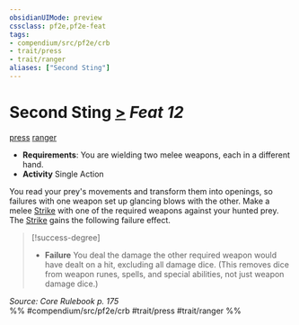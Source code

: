```yaml
---
obsidianUIMode: preview
cssclass: pf2e,pf2e-feat
tags:
- compendium/src/pf2e/crb
- trait/press
- trait/ranger
aliases: ["Second Sting"]
---
```

# Second Sting  [>](chapter-9-playing-the-game.md#Actions "Single Action") *Feat 12*  
[press](press.md "Press Combat Trait")  [ranger](Reference/Rules/Traits/ranger.md "Ranger Class Trait")  

- **Requirements**: You are wielding two melee weapons, each in a different hand.
- **Activity** Single Action

You read your prey's movements and transform them into openings, so failures with one weapon set up glancing blows with the other. Make a melee [Strike](strike.md) with one of the required weapons against your hunted prey. The [Strike](strike.md) gains the following failure effect.

> [!success-degree] 
> - **Failure** You deal the damage the other required weapon would have dealt on a hit, excluding all damage dice. (This removes dice from weapon runes, spells, and special abilities, not just weapon damage dice.)

*Source: Core Rulebook p. 175*  
%% #compendium/src/pf2e/crb #trait/press #trait/ranger %%